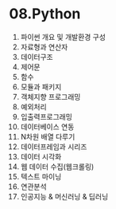 # 08.Python

1. 파이썬 개요 및 개발환경 구성
2. 자료형과 연산자
3. 데이터구조
4. 제어문
5. 함수
6. 모듈과 패키지
7. 객체지향 프로그래밍
8. 예외처리
9. 입출력프로그래밍
10. 데이터베이스 연동
11. N차원 배열 다루기
12. 데이터프레임과 시리즈
13. 데이터 시각화
14. 웹 데이터 수집\(웹크롤링\)
15. 텍스트 마이닝
16. 연관분석
17. 인공지능 & 머신러닝 & 딥러닝

